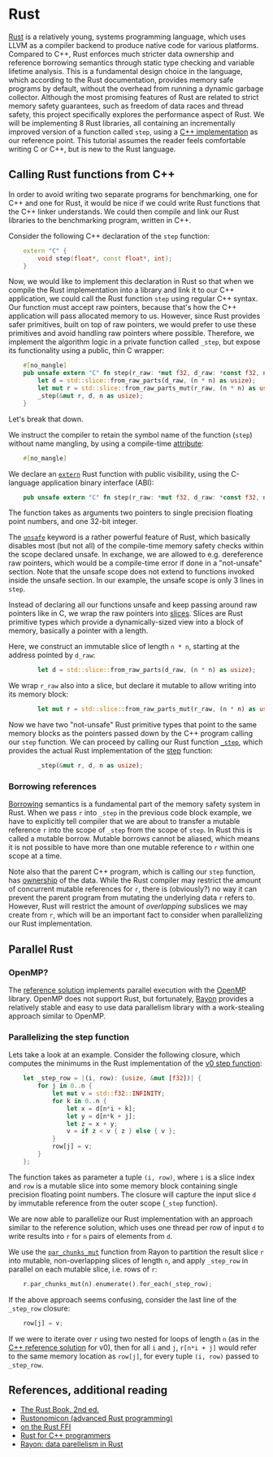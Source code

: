 # Rust

[Rust](https://www.rust-lang.org/en-US/) is a relatively young, systems programming language, which uses LLVM as a compiler backend to produce native code for various platforms.
Compared to C++, Rust enforces much stricter data ownership and reference borrowing semantics through static type checking and variable lifetime analysis.
This is a fundamental design choice in the language, which according to the Rust documentation, provides memory safe programs by default, without the overhead from running a dynamic garbage collector.
Although the most promising features of Rust are related to strict memory safety guarantees, such as freedom of data races and thread safety, this project specifically explores the performance aspect of Rust.
We will be implementing 8 Rust libraries, all containing an incrementally improved version of a function called `step`, using a [C++ implementation](http://ppc.cs.aalto.fi/ch2/) as our reference point.
This tutorial assumes the reader feels comfortable writing C or C++, but is new to the Rust language.

## Calling Rust functions from C++

In order to avoid writing two separate programs for benchmarking, one for C++ and one for Rust, it would be nice if we could write Rust functions that the C++ linker understands.
We could then compile and link our Rust libraries to the benchmarking program, written in C++.

Consider the following C++ declaration of the `step` function:
```cpp
    extern "C" {
        void step(float*, const float*, int);
    }
```
Now, we would like to implement this declaration in Rust so that when we compile the Rust implementation into a library and link it to our C++ application, we could call the Rust function `step` using regular C++ syntax.
Our function must accept raw pointers, because that's how the C++ application will pass allocated memory to us.
However, since Rust provides safer primitives, built on top of raw pointers, we would prefer to use these primitives and avoid handling raw pointers where possible.
Therefore, we implement the algorithm logic in a private function called `_step`, but expose its functionality using a public, thin C wrapper:
```rust
    #[no_mangle]
    pub unsafe extern "C" fn step(r_raw: *mut f32, d_raw: *const f32, n: i32) {
        let d = std::slice::from_raw_parts(d_raw, (n * n) as usize);
        let mut r = std::slice::from_raw_parts_mut(r_raw, (n * n) as usize);
        _step(&mut r, d, n as usize);
    }
```

Let's break that down.

We instruct the compiler to retain the symbol name of the function (`step`) without name mangling, by using a compile-time [attribute](https://doc.rust-lang.org/reference/attributes.html#miscellaneous-attributes):
```rust
    #[no_mangle]
```

We declare an [`extern`](https://doc.rust-lang.org/book/second-edition/ch19-01-unsafe-rust.html#using-extern-functions-to-call-external-code) Rust function with public visibility, using the C-language application binary interface (ABI):
```rust
    pub unsafe extern "C" fn step(r_raw: *mut f32, d_raw: *const f32, n: i32) {
```
The function takes as arguments two pointers to single precision floating point numbers, and one 32-bit integer.

The [`unsafe`](https://doc.rust-lang.org/book/second-edition/ch19-01-unsafe-rust.html#unsafe-rust) keyword is a rather powerful feature of Rust, which basically disables most (but not all) of the compile-time memory safety checks within the scope declared unsafe.
In exchange, we are allowed to e.g. dereference raw pointers, which would be a compile-time error if done in a "not-unsafe" section.
Note that the unsafe scope does not extend to functions invoked inside the unsafe section.
In our example, the unsafe scope is only 3 lines in `step`.

Instead of declaring all our functions unsafe and keep passing around raw pointers like in C, we wrap the raw pointers into [slices](https://doc.rust-lang.org/std/primitive.slice.html).
Slices are Rust primitive types which provide a dynamically-sized view into a block of memory, basically a pointer with a length.

Here, we construct an immutable slice of length `n * n`, starting at the address pointed by `d_raw`:
```rust
        let d = std::slice::from_raw_parts(d_raw, (n * n) as usize);
```

We wrap `r_raw` also into a slice, but declare it mutable to allow writing into its memory block:
```rust
        let mut r = std::slice::from_raw_parts_mut(r_raw, (n * n) as usize);
```

Now we have two "not-unsafe" Rust primitive types that point to the same memory blocks as the pointers passed down by the C++ program calling our `step` function.
We can proceed by calling our Rust function [`_step`](/src/rust/v0_baseline/src/lib.rs), which provides the actual Rust implementation of the [step](http://ppc.cs.aalto.fi/ch2/) function:
```rust
        _step(&mut r, d, n as usize);
```

### Borrowing references

[Borrowing](https://doc.rust-lang.org/book/second-edition/ch04-02-references-and-borrowing.html) semantics is a fundamental part of the memory safety system in Rust.
When we pass `r` into `_step` in the previous code block example, we have to explicitly tell compiler that we are about to transfer a mutable reference `r` into the scope of `_step` from the scope of `step`.
In Rust this is called a mutable borrow.
Mutable borrows cannot be aliased, which means it is not possible to have more than one mutable reference to `r` within one scope at a time.

Note also that the parent C++ program, which is calling our `step` function, has [ownership](https://doc.rust-lang.org/book/second-edition/ch04-01-what-is-ownership.html) of the data.
While the Rust compiler may restrict the amount of concurrent mutable references for `r`, there is (obviously?) no way it can prevent the parent program from mutating the underlying data `r` refers to.
However, Rust will restrict the amount of *overlapping* subslices we may create from `r`, which will be an important fact to consider when parallelizing our Rust implementation.

## Parallel Rust

### OpenMP?

The [reference solution](http://ppc.cs.aalto.fi/ch2/) implements parallel execution with the [OpenMP](http://ppc.cs.aalto.fi/ch2/openmp/) library.
OpenMP does not support Rust, but fortunately, [Rayon](https://docs.rs/rayon/1.0.2/rayon/) provides a relatively stable and easy to use data parallelism library with a work-stealing approach similar to OpenMP.

### Parallelizing the step function

Lets take a look at an example.
Consider the following closure, which computes the minimums in the Rust implementation of the [v0 step function](/src/rust/v0_baseline/src/lib.rs):
```rust
    let _step_row = |(i, row): (usize, &mut [f32])| {
        for j in 0..n {
            let mut v = std::f32::INFINITY;
            for k in 0..n {
                let x = d[n*i + k];
                let y = d[n*k + j];
                let z = x + y;
                v = if z < v { z } else { v };
            }
            row[j] = v;
        }
    };
```
The function takes as parameter a tuple `(i, row)`, where `i` is a slice index and `row` is a mutable slice into some memory block containing single precision floating point numbers.
The closure will capture the input slice `d` by immutable reference from the outer scope (`_step` function).

We are now able to parallelize our Rust implementation with an approach similar to the reference solution, which uses one thread per row of input `d` to write results into `r` for `n` pairs of elements from `d`.

We use the [`par_chunks_mut`](https://docs.rs/rayon/1.0.2/rayon/slice/trait.ParallelSliceMut.html#method.par_chunks_mut) function from Rayon to partition the result slice `r` into mutable, non-overlapping slices of length `n`, and apply `_step_row` in parallel on each mutable slice, i.e. rows of `r`:
```rust
    r.par_chunks_mut(n).enumerate().for_each(_step_row);
```

If the above approach seems confusing, consider the last line of the `_step_row` closure:
```rust
    row[j] = v;
```
If we were to iterate over `r` using two nested for loops of length `n` (as in the [C++ reference solution](http://ppc.cs.aalto.fi/ch2/v0/) for v0), then for all `i` and `j`, `r[n*i + j]` would refer to the same memory location as `row[j]`, for every tuple `(i, row)` passed to `_step_row`.

## References, additional reading

* [The Rust Book, 2nd ed.](https://doc.rust-lang.org/book/second-edition/index.html)
* [Rustonomicon (advanced Rust programming)](https://doc.rust-lang.org/nomicon/)
* [on the Rust FFI](https://blog.rust-lang.org/2015/04/24/Rust-Once-Run-Everywhere.html)
* [Rust for C++ programmers](https://github.com/nrc/r4cppp)
* [Rayon: data parellelism in Rust](http://smallcultfollowing.com/babysteps/blog/2015/12/18/rayon-data-parallelism-in-rust/)
